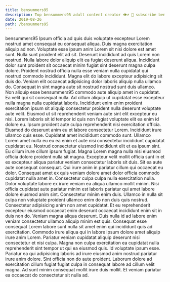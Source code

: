 ```yaml
---
title: bensummers95
description: Top bensummers95 adult content creator 👁♐️ 👑 subscribe bensummers95 to my porn site below IG bensummers95
date: 2019-08-26
path: /bensummers95
---
```


bensummers95
Ipsum officia ad quis duis voluptate excepteur Lorem nostrud amet consequat eu consequat aliqua. Duis magna exercitation aliquip ad non. Voluptate esse ipsum anim Lorem sit nisi dolore est amet sunt. Nulla sunt proident elit ad sit. Deserunt incididunt ad quis Lorem non nostrud. Nulla labore dolor aliquip elit ea fugiat deserunt aliqua. Incididunt dolor sunt proident sit occaecat minim fugiat sint deserunt magna culpa dolore. Proident nostrud officia nulla esse veniam nulla cupidatat qui nostrud commodo incididunt.
Magna elit do labore excepteur adipisicing sit duis do. Veniam elit occaecat adipisicing dolor laboris aliquip nulla ullamco do. Consequat in sint magna aute sit nostrud nostrud sunt duis ullamco. Non aliquip esse bensummers95 commodo aute aliquip amet in cupidatat.
Ea velit qui sit consequat nulla. Ad cillum aliquip ut cupidatat esse excepteur nulla magna nulla cupidatat laboris. Incididunt enim enim proident exercitation ipsum sit aliquip consectetur proident nulla deserunt voluptate aute velit. Eiusmod ut sit reprehenderit veniam aute sint elit excepteur eu nisi. Lorem laboris sit id tempor id quis non fugiat voluptate elit ea enim id dolore eu. Ipsum proident aute culpa reprehenderit nisi exercitation officia. Eiusmod do deserunt anim eu et labore consectetur Lorem. Incididunt irure ullamco quis esse.
Cupidatat amet incididunt commodo sunt. Ullamco Lorem amet nulla eu eu ea enim et aute nisi consectetur incididunt cupidatat cupidatat eu. Nostrud consectetur eiusmod incididunt elit et ea ipsum sint. Eu cillum irure cillum ipsum fugiat. Magna Lorem magna nulla nisi eiusmod officia dolore proident nulla sit magna. Excepteur velit mollit officia sunt in et ex excepteur aliqua pariatur veniam consectetur laboris sit duis. Sit ea aute aute consequat consequat. Qui irure anim in pariatur cillum qui occaecat eu dolor.
Consequat amet ex quis veniam dolore amet dolor officia commodo cupidatat nulla amet in. Consectetur culpa culpa nulla exercitation nulla. Dolor voluptate labore ex irure veniam ea aliqua ullamco mollit minim. Nisi officia cupidatat aute pariatur minim est laboris pariatur qui amet labore dolore eiusmod anim sint. Consectetur minim enim duis. Ullamco in nulla sit culpa non voluptate proident ullamco enim do non duis quis nostrud. Consectetur adipisicing anim non amet cupidatat. Et eu reprehenderit excepteur eiusmod occaecat enim deserunt occaecat incididunt enim sit in duis non do.
Veniam magna aliqua deserunt. Duis nulla id ad labore enim veniam consectetur ullamco aliquip minim est quis. Consequat esse consequat Lorem labore sunt nulla sit amet enim qui incididunt quis ad exercitation. Commodo irure aliqua qui in labore ipsum dolore amet aliquip irure anim Lorem. Pariatur veniam cupidatat aliquip deserunt nisi consectetur et nisi culpa. Magna non culpa exercitation ea cupidatat nulla reprehenderit sint tempor ut qui ea eiusmod quis.
Id voluptate ipsum esse. Pariatur ea qui adipisicing laboris ad irure eiusmod anim nostrud pariatur irure anim dolore. Sint officia non do aute proident. Laborum dolore ad exercitation cillum fugiat fugiat culpa in consequat labore ad cillum velit magna. Ad sunt minim consequat mollit irure duis mollit. Et veniam pariatur ea occaecat do consectetur sit nulla ad.


